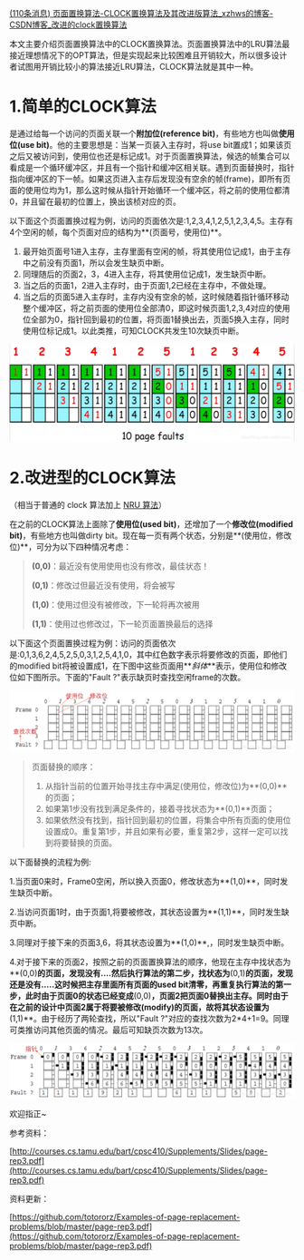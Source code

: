 [(110条消息) 页面置换算法-CLOCK置换算法及其改进版算法\_xzhws的博客-CSDN博客\_改进的clock置换算法](https://blog.csdn.net/zhuixun_/article/details/85336417)

本文主要介绍页面置换算法中的CLOCK置换算法。页面置换算法中的LRU算法最接近理想情况下的OPT算法，但是实现起来比较困难且开销较大，所以很多设计者试图用开销比较小的算法接近LRU算法，CLOCK算法就是其中一种。

# **1.简单的CLOCK算法**

是通过给每一个访问的页面关联一个**附加位(reference bit)**，有些地方也叫做**使用位(use bit)**。他的主要思想是：当某一页装入主存时，将use bit置成1；如果该页之后又被访问到，使用位也还是标记成1。对于页面置换算法，候选的帧集合可以看成是一个循环缓冲区，并且有一个指针和缓冲区相关联。遇到页面替换时，指针指向缓冲区的下一帧。如果这页进入主存后发现没有空余的帧(frame)，即所有页面的使用位均为1，那么这时候从指针开始循环一个缓冲区，将之前的使用位都清0，并且留在最初的位置上，换出该桢对应的页。

以下面这个页面置换过程为例，访问的页面依次是:1,2,3,4,1,2,5,1,2,3,4,5。主存有4个空闲的帧，每个页面对应的结构为**(页面号，使用位)**。

1.  最开始页面号1进入主存，主存里面有空闲的帧，将其使用位记成1，由于主存中之前没有页面1，所以会发生缺页中断。
2.  同理随后的页面2，3，4进入主存，将其使用位记成1，发生缺页中断。
3.  当之后的页面1，2进入主存时，由于页面1,2已经在主存中，不做处理。
4.  当之后的页面5进入主存时，主存内没有空余的帧，这时候随着指针循环移动整个缓冲区，将之前页面的使用位全部清0，即这时候页面1,2,3,4对应的使用位全部为0，指针回到最初的位置，将页面1替换出去，页面5换入主存，同时使用位标记成1。以此类推，可知CLOCK共发生10次缺页中断。

![](%E9%A1%B5%E9%9D%A2%E7%BD%AE%E6%8D%A2%E7%AE%97%E6%B3%95%20-%20%E6%97%B6%E9%92%9F%20CLOCK%20%E7%BD%AE%E6%8D%A2%E7%AE%97%E6%B3%95%E5%8F%8A%E5%85%B6%E6%94%B9%E8%BF%9B%E7%89%88%E7%AE%97%E6%B3%95.assets/watermark,type_ZmFuZ3poZW5naGVpdGk,shadow_10,text_aHR0cHM6Ly9ibG9nLmNzZG4ubmV0L3podWl4dW5f,size_16,color_FFFFFF,t_70.jpeg)

# **2.改进型的CLOCK算法**

（相当于普通的 clock 算法加上 [NRU 算法](http://www.cyc2018.xyz/%E8%AE%A1%E7%AE%97%E6%9C%BA%E5%9F%BA%E7%A1%80/%E6%93%8D%E4%BD%9C%E7%B3%BB%E7%BB%9F%E5%9F%BA%E7%A1%80/%E8%AE%A1%E7%AE%97%E6%9C%BA%E6%93%8D%E4%BD%9C%E7%B3%BB%E7%BB%9F%20-%20%E5%86%85%E5%AD%98%E7%AE%A1%E7%90%86.html#_2-%E6%9C%80%E8%BF%91%E6%9C%80%E4%B9%85%E6%9C%AA%E4%BD%BF%E7%94%A8)）

在之前的CLOCK算法上面除了**使用位(used bit)**，还增加了一个**修改位(modified bit)**，有些地方也叫做dirty bit。现在每一页有两个状态，分别是**(使用位，修改位)**，可分为以下四种情况考虑：

> **(0,0)**：最近没有使用使用也没有修改，最佳状态！
>
> **(0,1)**：修改过但最近没有使用，将会被写
>
> **(1,0)**：使用过但没有被修改，下一轮将再次被用
>
> **(1,1)**：使用过也修改过，下一轮页面置换最后的选择

以下面这个页面置换过程为例：访问的页面依次是:0,1,3,6,2,4,5,2,5,0,3,1,2,5,4,1,0，其中红色数字表示将要修改的页面，即他们的modified bit将被设置成1，在下图中这些页面用**_斜体_**表示，使用位和修改位如下图所示。下面的"Fault ?"表示缺页时查找空闲frame的次数。

![](%E9%A1%B5%E9%9D%A2%E7%BD%AE%E6%8D%A2%E7%AE%97%E6%B3%95%20-%20%E6%97%B6%E9%92%9F%20CLOCK%20%E7%BD%AE%E6%8D%A2%E7%AE%97%E6%B3%95%E5%8F%8A%E5%85%B6%E6%94%B9%E8%BF%9B%E7%89%88%E7%AE%97%E6%B3%95.assets/watermark,type_ZmFuZ3poZW5naGVpdGk,shadow_10,text_aHR0cHM6Ly9ibG9nLmNzZG4ubmV0L3podWl4dW5f,size_16,color_FFFFFF,t_70-1676559004348-21.png)

> 页面替换的顺序：
>
> 1.  从指针当前的位置开始寻找主存中满足(使用位，修改位)为**(0,0)**的页面；
> 2.  如果第1步没有找到满足条件的，接着寻找状态为**(0,1)**页面；
> 3.  如果依然没有找到，指针回到最初的位置，将集合中所有页面的使用位设置成0。重复第1步，并且如果有必要，重复第2步，这样一定可以找到将要替换的页面。

以下面替换的流程为例: 

1.当页面0来时，Frame0空闲，所以换入页面0，修改状态为**(1,0)**，同时发生缺页中断。

2.当访问页面1时，由于页面1,将要被修改，其状态设置为**(1,1)**，同时发生缺页中断。

3.同理对于接下来的页面3,6，将其状态设置为**(1,0)**,，同时发生缺页中断。

4.对于接下来的页面2，按照之前的页面置换算法的顺序，他现在主存中找状态为**(0,0)**的页面，发现没有....然后执行算法的第二步，找状态为**(0,1)**的页面，发现还是没有.....这时候把主存里面所有页面的used bit清零，再重复执行算法的第一步，此时由于页面0的状态已经变成**(0,0)**，页面2把页面0替换出主存。同时由于在之前的设计中页面2属于将要被修改(modify)的页面，故将其状态设置为**(1,1)**。由于经历了两轮查找，所以"Fault ?"对应的查找次数为2\*4+1=9。同理可类推访问其他页面的情况。最后可知缺页次数为13次。

![](%E9%A1%B5%E9%9D%A2%E7%BD%AE%E6%8D%A2%E7%AE%97%E6%B3%95%20-%20%E6%97%B6%E9%92%9F%20CLOCK%20%E7%BD%AE%E6%8D%A2%E7%AE%97%E6%B3%95%E5%8F%8A%E5%85%B6%E6%94%B9%E8%BF%9B%E7%89%88%E7%AE%97%E6%B3%95.assets/watermark,type_ZmFuZ3poZW5naGVpdGk,shadow_10,text_aHR0cHM6Ly9ibG9nLmNzZG4ubmV0L3podWl4dW5f,size_16,color_FFFFFF,t_70-1676559004348-22.png)

欢迎指正~ 

参考资料：

[http://courses.cs.tamu.edu/bart/cpsc410/Supplements/Slides/page-rep3.pdf](http://courses.cs.tamu.edu/bart/cpsc410/Supplements/Slides/page-rep3.pdf)

资料更新：

[https://github.com/totororz/Examples-of-page-replacement-problems/blob/master/page-rep3.pdf](https://github.com/totororz/Examples-of-page-replacement-problems/blob/master/page-rep3.pdf)